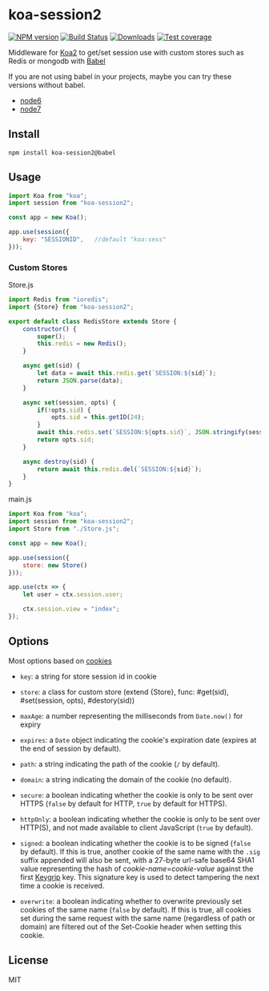 # koa-session2

[![NPM version][npm-image]][npm-url]
[![Build Status][travis-image]][travis-url]
[![Downloads][downloads-image]][downloads-url]
[![Test coverage][codecov-image]][codecov-url]

Middleware for [Koa2](https://github.com/koajs/koa) to get/set session use with custom stores such as Redis or mongodb with [Babel](https://babeljs.io/)

If you are not using babel in your projects, maybe you can try these versions without babel.
- [node6](https://github.com/Secbone/koa-session2/tree/node6)
- [node7](https://github.com/Secbone/koa-session2)

## Install
```
npm install koa-session2@babel
```

## Usage
```js
import Koa from "koa";
import session from "koa-session2";

const app = new Koa();

app.use(session({
    key: "SESSIONID",   //default "koa:sess"
}));
```

### Custom Stores

Store.js
```js
import Redis from "ioredis";
import {Store} from "koa-session2";

export default class RedisStore extends Store {
    constructor() {
        super();
        this.redis = new Redis();
    }

    async get(sid) {
        let data = await this.redis.get(`SESSION:${sid}`);
        return JSON.parse(data);
    }

    async set(session, opts) {
        if(!opts.sid) {
            opts.sid = this.getID(24);
        }
        await this.redis.set(`SESSION:${opts.sid}`, JSON.stringify(session));
        return opts.sid;
    }

    async destroy(sid) {
        return await this.redis.del(`SESSION:${sid}`);
    }
}
```
main.js
```js
import Koa from "koa";
import session from "koa-session2";
import Store from "./Store.js";

const app = new Koa();

app.use(session({
    store: new Store()
}));

app.use(ctx => {
    let user = ctx.session.user;

    ctx.session.view = "index";
});
```

## Options

Most options based on [cookies](https://github.com/pillarjs/cookies#cookiesset-name--value---options--)

- `key`: a string for store session id in cookie
- `store`: a class for custom store (extend {Store}, func: #get(sid), #set(session, opts), #destory(sid))

- `maxAge`: a number representing the milliseconds from `Date.now()` for expiry
- `expires`: a `Date` object indicating the cookie's expiration date (expires at the end of session by default).
- `path`: a string indicating the path of the cookie (`/` by default).
- `domain`: a string indicating the domain of the cookie (no default).
- `secure`: a boolean indicating whether the cookie is only to be sent over HTTPS (`false` by default for HTTP, `true` by default for HTTPS).
- `httpOnly`: a boolean indicating whether the cookie is only to be sent over HTTP(S), and not made available to client JavaScript (`true` by default).
- `signed`: a boolean indicating whether the cookie is to be signed (`false` by default). If this is true, another cookie of the same name with the `.sig` suffix appended will also be sent, with a 27-byte url-safe base64 SHA1 value representing the hash of _cookie-name_=_cookie-value_ against the first [Keygrip](https://www.npmjs.com/package/keygrip) key. This signature key is used to detect tampering the next time a cookie is received.
- `overwrite`: a boolean indicating whether to overwrite previously set cookies of the same name (`false` by default). If this is true, all cookies set during the same request with the same name (regardless of path or domain) are filtered out of the Set-Cookie header when setting this cookie.

## License

MIT


[npm-image]: https://img.shields.io/npm/v/koa-session2.svg?style=flat-square
[npm-url]: https://npmjs.org/package/koa-session2
[downloads-image]: http://img.shields.io/npm/dm/koa-session2.svg?style=flat-square
[downloads-url]: https://npmjs.org/package/koa-session2
[travis-image]: https://img.shields.io/travis/Secbone/koa-session2/babel.svg?style=flat-square
[travis-url]: https://travis-ci.org/Secbone/koa-session2
[codecov-image]: https://img.shields.io/codecov/c/github/Secbone/koa-session2.svg?style=flat-square
[codecov-url]: https://codecov.io/gh/Secbone/koa-session2

